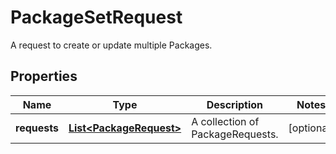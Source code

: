 

# PackageSetRequest

A request to create or update multiple Packages.

## Properties

Name | Type | Description | Notes
------------ | ------------- | ------------- | -------------
**requests** | [**List&lt;PackageRequest&gt;**](PackageRequest.md) | A collection of PackageRequests. |  [optional]



